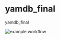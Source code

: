 # yamdb_final
yamdb_final

![example workflow](https://github.com/RustamM2022/yamdb_final/actions/workflows/yamdb_worklows.yml/badge.svg)